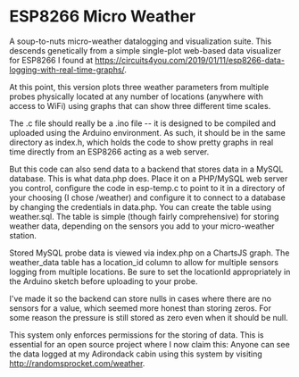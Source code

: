 # ESP8266 Micro Weather
A soup-to-nuts micro-weather datalogging and visualization suite. This descends genetically from a simple single-plot web-based data visualizer for ESP8266 I found at https://circuits4you.com/2019/01/11/esp8266-data-logging-with-real-time-graphs/.

At this point, this version plots three weather parameters from multiple probes physically located at any number of locations (anywhere with access to WiFi) using graphs that can show three different time scales.

The .c file should really be a .ino file -- it is designed to be compiled and uploaded using the Arduino environment.  As such, it should be in the same directory
as index.h, which holds the code to show pretty graphs in real time directly from an ESP8266 acting as a web server.

But this code can also send data to a backend that stores data in a MySQL database.  This is what data.php does.  Place it on a PHP/MySQL web server you control, configure the code in esp-temp.c to point to it in a directory of your choosing (I chose /weather) and configure it to connect to a database by changing the credentials in data.php.  You can create the table using weather.sql.  The table is simple (though fairly comprehensive) for storing weather data, depending on the sensors you add to your micro-weather station.

Stored MySQL probe data is viewed via index.php on a ChartsJS graph.  The weather_data table has a location_id column to allow for multiple sensors logging from multiple locations.  Be sure to set the locationId appropriately in the Arduino sketch before uploading to your probe.

I've made it so the backend can store nulls in cases where there are no sensors for a value, which seemed more honest than storing zeros. For some reason the pressure is still stored as zero even when it should be null.

This system only enforces permissions for the storing of data. This is essential for an open source project where I now claim this:  Anyone can see the data logged at my Adirondack cabin using this system by visiting http://randomsprocket.com/weather.
